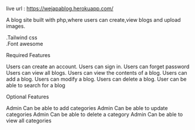 live url : https://wejapablog.herokuapp.com/

A blog site built with php,where users can create,view blogs and upload images.

.Tailwind css  
.Font awesome

Required Features

Users can create an account.
Users can sign in.
Users can forget password
Users can view all blogs.
Users can view the contents of a blog.
Users can add a blog.
Users can modify a blog.
Users can delete a blog.
User can be able to search for a blog

Optional Features

Admin Can be able to add categories
Admin Can be able to update categories
Admin Can be able to delete a category
Admin Can be able to view all categories
